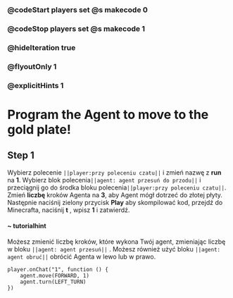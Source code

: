 ### @codeStart players set @s makecode 0
### @codeStop players set @s makecode 1

### @hideIteration true 
### @flyoutOnly 1
### @explicitHints 1


# Program the Agent to move to the gold plate!

## Step 1
Wybierz polecenie ``||player:przy poleceniu czatu||`` i zmień nazwę z **run** na **1**. Wybierz blok polecenia``||agent: agent przesuń do przodu||`` i przeciągnij go do środka bloku polecenia``||player:przy poleceniu czatu||``. Zmień **liczbę** kroków Agenta na **3**, aby Agent mógł dotrzeć do złotej płyty. Następnie naciśnij zielony przycisk **Play** aby skompilować kod, przejdź do Minecrafta, naciśnij **t** , wpisz **1** i zatwierdź.

#### ~ tutorialhint 
Możesz zmienić liczbę kroków, które wykona Twój agent, zmieniając liczbę w bloku ``||agent: agent przesuń||`` . Możesz również użyć bloku ``||agent: agent obruć||`` obrócić Agenta w lewo lub w prawo.



```ghost
player.onChat("1", function () {
    agent.move(FORWARD, 1)
    agent.turn(LEFT_TURN)
})

``` 
